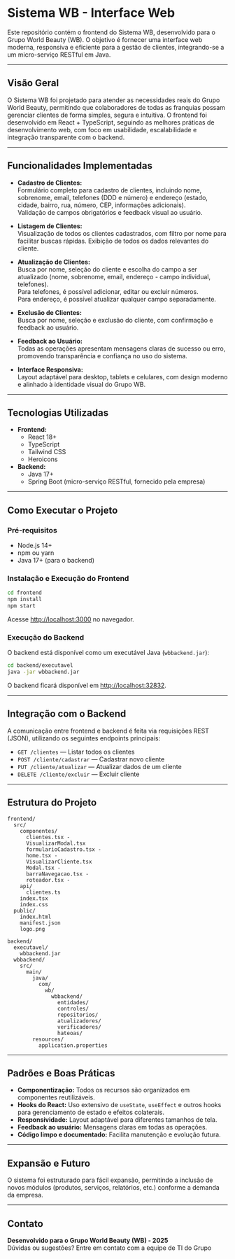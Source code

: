 # Sistema WB - Interface Web

Este repositório contém o frontend do Sistema WB, desenvolvido para o Grupo World Beauty (WB). O objetivo é fornecer uma interface web moderna, responsiva e eficiente para a gestão de clientes, integrando-se a um micro-serviço RESTful em Java.

---

## Visão Geral

O Sistema WB foi projetado para atender as necessidades reais do Grupo World Beauty, permitindo que colaboradores de todas as franquias possam gerenciar clientes de forma simples, segura e intuitiva. O frontend foi desenvolvido em React + TypeScript, seguindo as melhores práticas de desenvolvimento web, com foco em usabilidade, escalabilidade e integração transparente com o backend.

---

## Funcionalidades Implementadas

- **Cadastro de Clientes:**  
  Formulário completo para cadastro de clientes, incluindo nome, sobrenome, email, telefones (DDD e número) e endereço (estado, cidade, bairro, rua, número, CEP, informações adicionais).  
  Validação de campos obrigatórios e feedback visual ao usuário.

- **Listagem de Clientes:**  
  Visualização de todos os clientes cadastrados, com filtro por nome para facilitar buscas rápidas. Exibição de todos os dados relevantes do cliente.

- **Atualização de Clientes:**  
  Busca por nome, seleção do cliente e escolha do campo a ser atualizado (nome, sobrenome, email, endereço - campo individual, telefones).  
  Para telefones, é possível adicionar, editar ou excluir números.  
  Para endereço, é possível atualizar qualquer campo separadamente.

- **Exclusão de Clientes:**  
  Busca por nome, seleção e exclusão do cliente, com confirmação e feedback ao usuário.

- **Feedback ao Usuário:**  
  Todas as operações apresentam mensagens claras de sucesso ou erro, promovendo transparência e confiança no uso do sistema.

- **Interface Responsiva:**  
  Layout adaptável para desktop, tablets e celulares, com design moderno e alinhado à identidade visual do Grupo WB.

---

## Tecnologias Utilizadas

- **Frontend:**  
  - React 18+  
  - TypeScript  
  - Tailwind CSS  
  - Heroicons  
- **Backend:**  
  - Java 17+  
  - Spring Boot (micro-serviço RESTful, fornecido pela empresa)

---

## Como Executar o Projeto

### Pré-requisitos

- Node.js 14+
- npm ou yarn
- Java 17+ (para o backend)

### Instalação e Execução do Frontend

```bash
cd frontend
npm install
npm start
```
Acesse [http://localhost:3000](http://localhost:3000) no navegador.

### Execução do Backend

O backend está disponível como um executável Java (`wbbackend.jar`):

```bash
cd backend/executavel
java -jar wbbackend.jar
```
O backend ficará disponível em [http://localhost:32832](http://localhost:32832).

---

## Integração com o Backend

A comunicação entre frontend e backend é feita via requisições REST (JSON), utilizando os seguintes endpoints principais:

- `GET /clientes` — Listar todos os clientes
- `POST /cliente/cadastrar` — Cadastrar novo cliente
- `PUT /cliente/atualizar` — Atualizar dados de um cliente
- `DELETE /cliente/excluir` — Excluir cliente

---

## Estrutura do Projeto

```
frontend/
  src/
    componentes/
      clientes.tsx -
      VisualizarModal.tsx
      formularioCadastro.tsx -
      home.tsx -
      VisualizarCliente.tsx
      Modal.tsx -
      barraNavegacao.tsx -
      roteador.tsx -
    api/
      clientes.ts
    index.tsx
    index.css
  public/
    index.html
    manifest.json
    logo.png

backend/
  executavel/
    wbbackend.jar
  wbbackend/
    src/
      main/
        java/
          com/
            wb/
              wbbackend/
                entidades/
                controles/
                repositorios/
                atualizadores/
                verificadores/
                hateoas/
        resources/
          application.properties
```

---

## Padrões e Boas Práticas

- **Componentização:** Todos os recursos são organizados em componentes reutilizáveis.
- **Hooks do React:** Uso extensivo de `useState`, `useEffect` e outros hooks para gerenciamento de estado e efeitos colaterais.
- **Responsividade:** Layout adaptável para diferentes tamanhos de tela.
- **Feedback ao usuário:** Mensagens claras em todas as operações.
- **Código limpo e documentado:** Facilita manutenção e evolução futura.

---

## Expansão e Futuro

O sistema foi estruturado para fácil expansão, permitindo a inclusão de novos módulos (produtos, serviços, relatórios, etc.) conforme a demanda da empresa.

---

## Contato

**Desenvolvido para o Grupo World Beauty (WB) - 2025**  
Dúvidas ou sugestões? Entre em contato com a equipe de TI do Grupo
